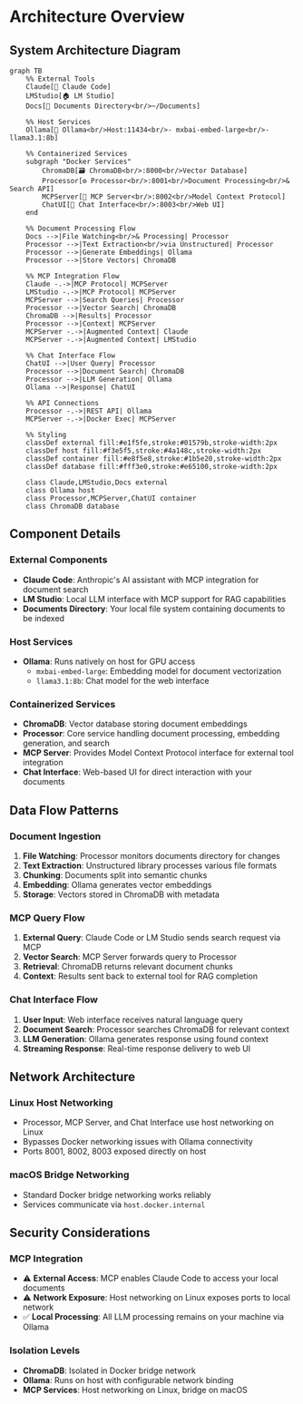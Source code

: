 # Architecture Overview

## System Architecture Diagram

```mermaid
graph TB
    %% External Tools
    Claude[🤖 Claude Code]
    LMStudio[🏠 LM Studio]
    Docs[📁 Documents Directory<br/>~/Documents]
    
    %% Host Services
    Ollama[🦙 Ollama<br/>Host:11434<br/>- mxbai-embed-large<br/>- llama3.1:8b]
    
    %% Containerized Services
    subgraph "Docker Services"
        ChromaDB[🗃️ ChromaDB<br/>:8000<br/>Vector Database]
        Processor[⚙️ Processor<br/>:8001<br/>Document Processing<br/>& Search API]
        MCPServer[🔌 MCP Server<br/>:8002<br/>Model Context Protocol]
        ChatUI[💬 Chat Interface<br/>:8003<br/>Web UI]
    end
    
    %% Document Processing Flow
    Docs -->|File Watching<br/>& Processing| Processor
    Processor -->|Text Extraction<br/>via Unstructured| Processor
    Processor -->|Generate Embeddings| Ollama
    Processor -->|Store Vectors| ChromaDB
    
    %% MCP Integration Flow
    Claude -.->|MCP Protocol| MCPServer
    LMStudio -.->|MCP Protocol| MCPServer
    MCPServer -->|Search Queries| Processor
    Processor -->|Vector Search| ChromaDB
    ChromaDB -->|Results| Processor
    Processor -->|Context| MCPServer
    MCPServer -.->|Augmented Context| Claude
    MCPServer -.->|Augmented Context| LMStudio
    
    %% Chat Interface Flow
    ChatUI -->|User Query| Processor
    Processor -->|Document Search| ChromaDB
    Processor -->|LLM Generation| Ollama
    Ollama -->|Response| ChatUI
    
    %% API Connections
    Processor -.->|REST API| Ollama
    MCPServer -.->|Docker Exec| MCPServer
    
    %% Styling
    classDef external fill:#e1f5fe,stroke:#01579b,stroke-width:2px
    classDef host fill:#f3e5f5,stroke:#4a148c,stroke-width:2px
    classDef container fill:#e8f5e8,stroke:#1b5e20,stroke-width:2px
    classDef database fill:#fff3e0,stroke:#e65100,stroke-width:2px
    
    class Claude,LMStudio,Docs external
    class Ollama host
    class Processor,MCPServer,ChatUI container
    class ChromaDB database
```

## Component Details

### External Components
- **Claude Code**: Anthropic's AI assistant with MCP integration for document search
- **LM Studio**: Local LLM interface with MCP support for RAG capabilities  
- **Documents Directory**: Your local file system containing documents to be indexed

### Host Services
- **Ollama**: Runs natively on host for GPU access
  - `mxbai-embed-large`: Embedding model for document vectorization
  - `llama3.1:8b`: Chat model for the web interface

### Containerized Services
- **ChromaDB**: Vector database storing document embeddings
- **Processor**: Core service handling document processing, embedding generation, and search
- **MCP Server**: Provides Model Context Protocol interface for external tool integration
- **Chat Interface**: Web-based UI for direct interaction with your documents

## Data Flow Patterns

### Document Ingestion
1. **File Watching**: Processor monitors documents directory for changes
2. **Text Extraction**: Unstructured library processes various file formats
3. **Chunking**: Documents split into semantic chunks
4. **Embedding**: Ollama generates vector embeddings
5. **Storage**: Vectors stored in ChromaDB with metadata

### MCP Query Flow  
1. **External Query**: Claude Code or LM Studio sends search request via MCP
2. **Vector Search**: MCP Server forwards query to Processor
3. **Retrieval**: ChromaDB returns relevant document chunks
4. **Context**: Results sent back to external tool for RAG completion

### Chat Interface Flow
1. **User Input**: Web interface receives natural language query
2. **Document Search**: Processor searches ChromaDB for relevant context
3. **LLM Generation**: Ollama generates response using found context
4. **Streaming Response**: Real-time response delivery to web UI

## Network Architecture

### Linux Host Networking
- Processor, MCP Server, and Chat Interface use host networking on Linux
- Bypasses Docker networking issues with Ollama connectivity
- Ports 8001, 8002, 8003 exposed directly on host

### macOS Bridge Networking
- Standard Docker bridge networking works reliably
- Services communicate via `host.docker.internal`

## Security Considerations

### MCP Integration
- ⚠️ **External Access**: MCP enables Claude Code to access your local documents
- ⚠️ **Network Exposure**: Host networking on Linux exposes ports to local network
- ✅ **Local Processing**: All LLM processing remains on your machine via Ollama

### Isolation Levels
- **ChromaDB**: Isolated in Docker bridge network
- **Ollama**: Runs on host with configurable network binding
- **MCP Services**: Host networking on Linux, bridge on macOS